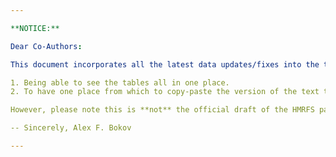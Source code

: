 ```yaml
---

**NOTICE:**

Dear Co-Authors:

This document incorporates all the latest data updates/fixes into the tables and into the parts of the text where values from those tables are referenced. This has two goals:

1. Being able to see the tables all in one place.
2. To have one place from which to copy-paste the version of the text that has the up-to-date numbers.

However, please note this is **not** the official draft of the HMRFS paper. Currently, not all sections are included here. Moreover, this document is automatically generated by scripts and will be updated on a regular basis so any edits you make to it will be lost. Please continue treating the document [Updated GPC Outcomes paper 12 27 17.docx](https://cmh.box.com/s/y1yyzvr4jnzf2dy5s1l1tp797z70yn6i) as the working draft.

-- Sincerely, Alex F. Bokov

---
```




